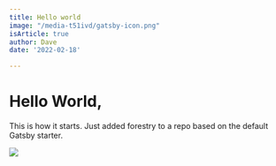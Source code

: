 ```yaml
---
title: Hello world
image: "/media-t51ivd/gatsby-icon.png"
isArticle: true
author: Dave
date: '2022-02-18'

---
```

# Hello World,

This is how it starts. Just added forestry to a repo based on the default Gatsby starter.

![](/media-t51ivd/gatsby-astronaut.png)